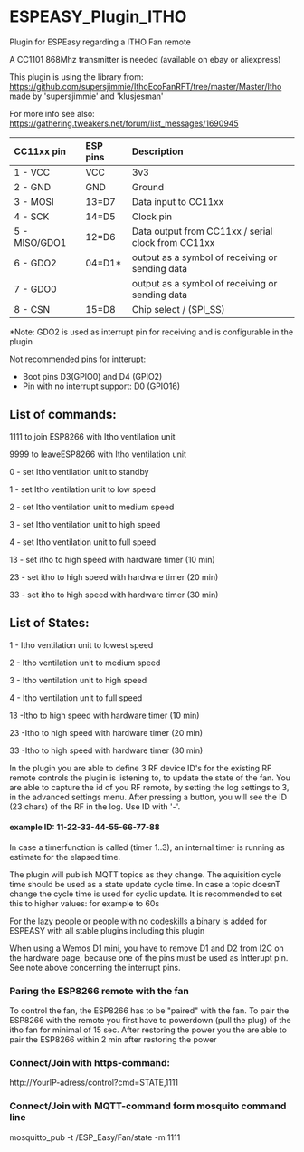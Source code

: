 # ESPEASY_Plugin_ITHO
Plugin for ESPEasy regarding a ITHO Fan remote

A CC1101 868Mhz transmitter is needed (available on ebay or aliexpress)

This plugin is using the library from: https://github.com/supersjimmie/IthoEcoFanRFT/tree/master/Master/Itho 
made by 'supersjimmie' and 'klusjesman'

For more info see also: https://gathering.tweakers.net/forum/list_messages/1690945 

|CC11xx pin    |ESP pins|Description                                        |
|:-------------|:-------|:--------------------------------------------------|
|1 - VCC       |VCC     |3v3                                                |
|2 - GND       |GND     |Ground                                             |
|3 - MOSI      |13=D7   |Data input to CC11xx                               |  
|4 - SCK       |14=D5   |Clock pin                                          |
|5 - MISO/GDO1 |12=D6   |Data output from CC11xx / serial clock from CC11xx |
|6 - GDO2      |04=D1*  |output as a symbol of receiving or sending data    |
|7 - GDO0      |        |output as a symbol of receiving or sending data    |
| 8 - CSN      |15=D8   |Chip select / (SPI_SS)                             |

*Note: GDO2 is used as interrupt pin for receiving and is configurable in the plugin

Not recommended pins for intterupt:
- Boot pins D3(GPIO0) and D4 (GPIO2) 
- Pin with no interrupt support: D0 (GPIO16)

## List of commands:

1111 to join ESP8266 with Itho ventilation unit

9999 to leaveESP8266 with Itho ventilation unit

0 - set Itho ventilation unit to standby

1 - set Itho ventilation unit to low speed

2 - set Itho ventilation unit to medium speed

3 - set Itho ventilation unit to high speed

4 - set Itho ventilation unit to full speed

13 - set itho to high speed with hardware timer (10 min)

23 - set itho to high speed with hardware timer (20 min)

33 - set itho to high speed with hardware timer (30 min)


## List of States:

1 - Itho ventilation unit to lowest speed

2 - Itho ventilation unit to medium speed

3 - Itho ventilation unit to high speed

4 - Itho ventilation unit to full speed

13 -Itho to high speed with hardware timer (10 min)

23 -Itho to high speed with hardware timer (20 min)

33 -Itho to high speed with hardware timer (30 min)

In the plugin you are able to define 3 RF device ID's for the existing RF remote controls the plugin is listening to, to update the state of the fan.
You are able to capture the id of you RF remote, by setting the log settings to 3, in the advanced settings menu. After pressing a button, you will see the ID (23 chars) of the RF in the log. Use ID with '-'. 
#### example ID: 11-22-33-44-55-66-77-88

In case a timerfunction is called (timer 1..3), an internal timer is running as estimate for the elapsed time.

The plugin will publish MQTT topics as they change. The aquisition cycle time should be used as a state update cycle time.
In case a topic doesnT change the cycle time is used for cyclic update. It is recommended to set this to higher values: for example to 60s

For the lazy people or people with no codeskills a binary is added for ESPEASY with all stable plugins including this plugin

When using a Wemos D1 mini, you have to remove D1 and D2 from I2C on the hardware page, because one of the pins must be used as Intterupt pin. See note above concerning the interrupt pins.

### Paring the ESP8266 remote with the fan

To control the fan, the ESP8266 has to be "paired" with the fan. To pair the ESP8266 with the remote you first have to powerdown (pull the plug) of the itho fan for minimal of 15 sec. After restoring the power you the are able to pair the ESP8266 within 2 min after restoring the power

### Connect/Join with https-command:
http://YourIP-adress/control?cmd=STATE,1111

### Connect/Join with MQTT-command form mosquito command line
mosquitto_pub -t /ESP_Easy/Fan/state -m 1111
